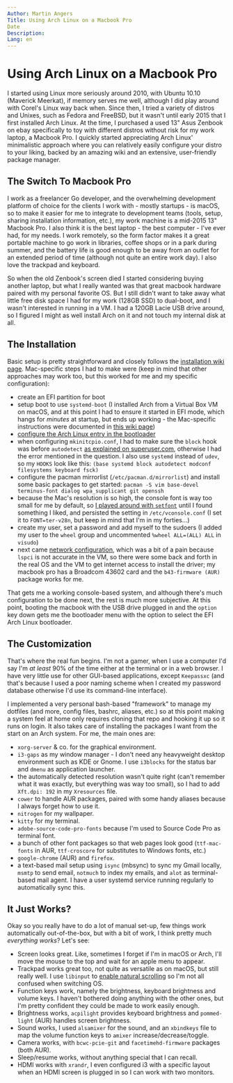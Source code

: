 ```yaml
---
Author: Martin Angers
Title: Using Arch Linux on a Macbook Pro
Date
Description:
Lang: en
---
```


# Using Arch Linux on a Macbook Pro

I started using Linux more seriously around 2010, with Ubuntu 10.10 (Maverick Meerkat), if memory serves me well, although I did play around with Corel's Linux way back when. Since then, I tried a variety of distros and Unixes, such as Fedora and FreeBSD, but it wasn't until early 2015 that I first installed Arch Linux. At the time, I purchased a used 13" Asus Zenbook on ebay specifically to toy with different distros without risk for my work laptop, a Macbook Pro. I quickly started appreciating Arch Linux' minimalistic approach where you can relatively easily configure your distro to your liking, backed by an amazing wiki and an extensive, user-friendly package manager.

## The Switch To Macbook Pro

I work as a freelancer Go developer, and the overwhelming development platform of choice for the clients I work with - mostly startups - is macOS, so to make it easier for me to integrate to development teams (tools, setup, sharing installation information, etc.), my work machine is a mid-2015 13" Macbook Pro. I also think it is the best laptop - the best computer - I've ever had, for my needs. I work remotely, so the form factor makes it a great portable machine to go work in libraries, coffee shops or in a park during summer, and the battery life is good enough to be away from an outlet for an extended period of time (although not quite an entire work day). I also love the trackpad and keyboard.

So when the old Zenbook's screen died I started considering buying another laptop, but what I really wanted was that great macbook hardware paired with my personal favorite OS. But I still didn't want to take away what little free disk space I had for my work (128GB SSD) to dual-boot, and I wasn't interested in running in a VM. I had a 120GB Lacie USB drive around, so I figured I might as well install Arch on it and not touch my internal disk at all.

## The Installation

Basic setup is pretty straightforward and closely follows the [installation wiki page][1]. Mac-specific steps I had to make were (keep in mind that other approaches may work too, but this worked for me and my specific configuration):

* create an EFI partition for boot
* setup boot to use `systemd-boot` (I installed Arch from a Virtual Box VM on macOS, and at this point I had to ensure it started in EFI mode, which hangs for *minutes* at startup, but ends up working - the Mac-specific instructions were documented in [this wiki page][2])
* [configure the Arch Linux entry in the bootloader][3]
* when configuring `mkinitcpio.conf`, I had to make sure the `block` hook was before `autodetect` [as explained on superuser.com][4], otherwise I had the error mentioned in the question. I also use `systemd` instead of `udev`, so my `HOOKS` look like this: `(base systemd block autodetect modconf filesystems keyboard fsck)`
* configure the pacman mirrorlist (`/etc/pacman.d/mirrorlist`) and install some basic packages to get started: `pacman -S vim base-devel terminus-font dialog wpa_supplicant git openssh`
* because the Mac's resolution is so high, the console font is way too small for me by default, so [I played around with `setfont`][5] until I found something I liked, and persisted the setting in `/etc/vconsole.conf` (I set it to `FONT=ter-v28n`, but keep in mind that I'm in my forties...)
* create my user, set a password and add myself to the sudoers (I added my user to the `wheel` group and uncommented `%wheel ALL=(ALL) ALL` in `visudo`)
* next came [network configuration][6], which was a bit of a pain because `lspci` is not accurate in the VM, so there were some back and forth in the real OS and the VM to get internet access to install the driver; my macbook pro has a Broadcom 43602 card and the `b43-firmware (AUR)` package works for me.

That gets me a working console-based system, and although there's much configuration to be done next, the rest is much more subjective. At this point, booting the macbook with the USB drive plugged in and the `option` key down gets me the bootloader menu with the option to select the EFI Arch Linux bootloader.

## The Customization

That's where the real fun begins. I'm not a gamer, when I use a computer I'd say I'm *at least* 90% of the time either at the terminal or in a web browser. I have very little use for other GUI-based applications, except `Keepassxc` (and that's because I used a poor naming scheme when I created my password database otherwise I'd use its command-line interface).

I implemented a very personal bash-based "framework" to manage my dotfiles (and more, config files, bashrc, aliases, etc.) so at this point making a system feel at home only requires cloning that repo and hooking it up so it runs on login. It also takes care of installing the packages I want from the start on an Arch system. For me, the main ones are:

* `xorg-server` & co. for the graphical environment.
* `i3-gaps` as my window manager - I don't need any heavyweight desktop environment such as KDE or Gnome. I use `i3blocks` for the status bar and `dmenu` as application launcher.
* the automatically detected resolution wasn't quite right (can't remember what it was exactly, but everything was way too small), so I had to add `Xft.dpi: 192` in my `Xresources` file.
* `cower` to handle AUR packages, paired with some handy aliases because I always forget how to use it.
* `nitrogen` for my wallpaper.
* `kitty` for my terminal.
* `adobe-source-code-pro-fonts` because I'm used to Source Code Pro as terminal font.
* a bunch of other font packages so that web pages look good (`ttf-mac-fonts` in AUR, `ttf-croscore` for substitutes to Windows fonts, etc.)
* `google-chrome` (AUR) and `firefox`.
* a text-based mail setup using `isync` (mbsync) to sync my Gmail locally, `msmtp` to send email, `notmuch` to index my emails, and `alot` as terminal-based mail agent. I have a user systemd service running regularly to automatically sync this.

## It Just Works?

Okay so you really have to do a lot of manual set-up, few things work automatically out-of-the-box, but with a bit of work, I think pretty much *everything works*? Let's see:

* Screen looks great. Like, sometimes I forget if I'm in macOS or Arch, I'll move the mouse to the top and wait for an apple menu to appear.
* Trackpad works great too, not quite as versatile as on macOS, but still really well. I use `libinput` to [enable natural scrolling][7] so I'm not all confused when switching OS.
* Function keys work, namely the brightness, keyboard brightness and volume keys. I haven't bothered doing anything with the other ones, but I'm pretty confident they could be made to work easily enough.
* Brightness works, `acpilight` provides keyboard brightness and `pommed-light` (AUR) handles screen brightness.
* Sound works, I used `alsamixer` for the sound, and an `xbindkeys` file to map the volume function keys to `amixer` increase/decrease/toggle.
* Camera works, with `bcwc-pcie-git` and `facetimehd-firmware` packages (both AUR).
* Sleep/resume works, without anything special that I can recall.
* HDMI works with `xrandr`, I even configured i3 with a specific layout when an HDMI screen is plugged in so I can work with two monitors.

[1]: https://wiki.archlinux.org/index.php/installation_guide
[2]: https://wiki.archlinux.org/index.php/mac#Setup_bootloader
[3]: https://wiki.archlinux.org/index.php/Systemd-boot#Configuration
[4]: https://superuser.com/questions/769047/unable-to-find-root-device-on-a-fresh-archlinux-install
[5]: https://wiki.archlinux.org/index.php/Linux_console#Fonts
[6]: https://wiki.archlinux.org/index.php/mac#Wi-Fi
[7]: https://wiki.archlinux.org/index.php/mac#Keyboard_.26_Trackpad
